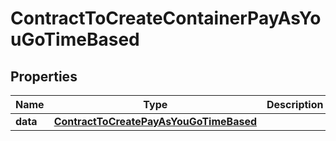 

# ContractToCreateContainerPayAsYouGoTimeBased


## Properties

| Name | Type | Description | Notes |
|------------ | ------------- | ------------- | -------------|
|**data** | [**ContractToCreatePayAsYouGoTimeBased**](ContractToCreatePayAsYouGoTimeBased.md) |  |  |



